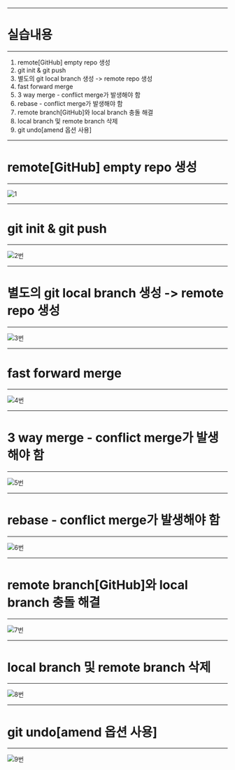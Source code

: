 * * *
# 실습내용
* * *
1. remote[GitHub] empty repo 생성<br>
2. git init & git push<br>
3. 별도의 git local branch 생성 -> remote repo 생성<br>
4. fast forward merge<br>
5. 3 way merge - conflict merge가 발생해야 함<br>
6. rebase - conflict merge가 발생해야 함<br>
7. remote branch[GitHub]와 local branch 충돌 해결<br>
8. local branch 및 remote branch 삭제<br>
9. git undo[amend 옵션 사용]<br>
* * *
# remote[GitHub] empty repo 생성
* * *
![1](https://github.com/user-attachments/assets/c970af9f-aa16-4b3f-bd86-875f12137dc5)
* * *
# git init & git push
* * *
![2번](https://github.com/user-attachments/assets/61a1c23f-79ea-4eae-923a-741e1be8fda8)
* * *
# 별도의 git local branch 생성 -> remote repo 생성
* * *
![3번](https://github.com/user-attachments/assets/b95ce62a-d8e3-47d4-b3d3-1492fc202cd9)
* * *
# fast forward merge
* * *
![4번](https://github.com/user-attachments/assets/144fd706-d2d2-4247-bf9e-8146e899c522)
* * *
# 3 way merge - conflict merge가 발생해야 함
* * *
![5번](https://github.com/user-attachments/assets/a666aede-5221-4615-97fd-625037afe06c)
* * *
# rebase - conflict merge가 발생해야 함
* * *
![6번](https://github.com/user-attachments/assets/d07d87dc-6b5e-4fb6-8f40-0be29f88c312)
* * *
# remote branch[GitHub]와 local branch 충돌 해결
* * *
![7번](https://github.com/user-attachments/assets/36837ac5-82f4-4bf9-8742-d8f52b08c575)
* * *
# local branch 및 remote branch 삭제
* * *
![8번](https://github.com/user-attachments/assets/32588168-2a59-4b3f-a653-c864948ca558)
* * *
# git undo[amend 옵션 사용]
* * *
![9번](https://github.com/user-attachments/assets/043e2f50-9dd8-4655-ba31-43db82548ffc)


